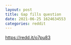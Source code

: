 ```yaml
--- 
layout: post 
title: Gap fills question 
date: 2021-06-25 1624634553 
categories: reddit 
--- 
```

https://redd.it/o7pu83